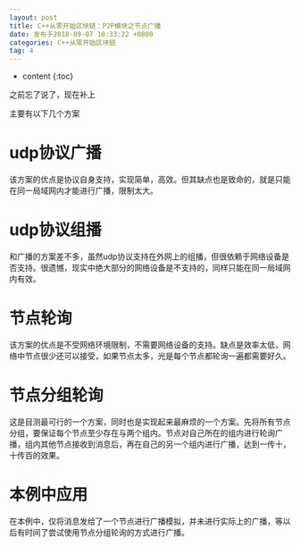 ```yaml
---
layout: post
title: C++从零开始区块链：P2P模块之节点广播
date: 发布于2018-09-07 10:33:22 +0800
categories: C++从零开始区块链
tag: 4
---
```


* content
{:toc}

之前忘了说了，现在补上  

<!-- more -->
主要有以下几个方案

# udp协议广播

该方案的优点是协议自身支持，实现简单，高效。但其缺点也是致命的，就是只能在同一局域网内才能进行广播，限制太大。

# udp协议组播

和广播的方案差不多，虽然udp协议支持在外网上的组播，但很依赖于网络设备是否支持。很遗憾，现实中绝大部分的网络设备是不支持的，同样只能在同一局域网内有效。

# 节点轮询

该方案的优点是不受网络环境限制，不需要网络设备的支持。缺点是效率太低，网络中节点很少还可以接受，如果节点太多，光是每个节点都轮询一遍都需要好久。

# 节点分组轮询

这是目测最可行的一个方案，同时也是实现起来最麻烦的一个方案。先将所有节点分组，要保证每个节点至少存在与两个组内。节点对自己所在的组内进行轮询广播，组内其他节点接收到消息后，再在自己的另一个组内进行广播，达到一传十，十传百的效果。

# 本例中应用

在本例中，仅将消息发给了一个节点进行广播模拟，并未进行实际上的广播，等以后有时间了尝试使用节点分组轮询的方式进行广播。

